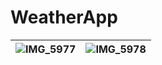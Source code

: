 # WeatherApp
| ![IMG_5977](https://github.com/user-attachments/assets/1709bbf0-6e7f-46a9-a663-e350d1a9bd6c) | ![IMG_5978](https://github.com/user-attachments/assets/6304ef07-af8a-4dd0-beb1-b819b29aa3f0) |
|:---------------------------------------------------------------------------------------------:|:---------------------------------------------------------------------------------------------:|
